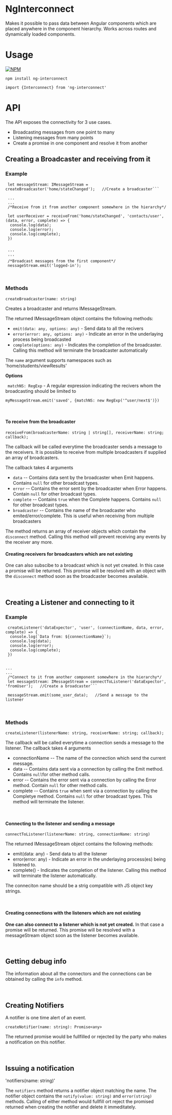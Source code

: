 # NgInterconnect

Makes it possible to pass data between Angular components which are placed anywhere in the component hierarchy.  Works across routes and dynamically loaded components. 

# Usage

[![NPM](https://nodei.co/npm/ng-interconnect.png?mini=true)](https://nodei.co/npm/ng-interconnect/)

`npm install ng-interconnect`

`import {Interconnect} from 'ng-interconnect'`


# API

The API exposes the connectivity for 3 use cases.

- Broadcasting messages from one point to many
- Listening messages from many points
- Create a promise in one component and resolve it from another
&nbsp;
&nbsp;
&nbsp;

## Creating a Broadcaster and receiving from it


### Example

```
 let messageStream: IMessageStream = createBroadcaster('home/stateChanged');   //Create a broadcaster```
 
 ...
 ...
 /*Receive from it from another component somewhere in the hierarchy*/
 
 let userReceiver = receiveFrom('home/stateChanged', 'contacts/user', (data, error, complete) => {
  console.log(data);
  console.log(error);
  console.log(complete);
 })
 
 
 '''
 '''
 /*Broadcast messages from the first component*/
 nessageStream.emit('logged-in');
 ```
&nbsp;
### Methods

`createBroadcaster(name: string)`

Creates a broadcaster and returns IMessageStream.

The returned IMessageStream object contains the following methods:

- `emit(data: any, options: any)` - Send data to all the recivers
- `error(error: any, options: any)` - Indicate an error in the underlaying process being broadcasted
- `complete(options: any)` - Indicates the completion of the broadcaster. Calling this method will terminate the broadcaster automatically

The `name` argument supports namespaces such as 'home/students/viewResults'
&nbsp;

**Options**

 ` matchNS: RegExp`   - A regular expression indicating the recivers whom the broadcasting should be limited to
  
  `myMessageStream.emit('saved', {matchNS: new RegExp('^user/next$')})`

&nbsp;
&nbsp;

#### To receive from the broadcaster

`receiveFrom(broadcasterName: string | string[], receiverName: string; callback);`

The callback will be called everytime the broadcaster sends a message to the receivers. It is possible to receive from multiple broadcasters if supplied an array of broadcasters.

The callback takes 4 arguments

- `data`  -- Contains data sent by the broadcaster when Emit happens. Contains `null` for other broadcast types.
- `error` -- Contains the error sent by the broadcaster when Error happens. Contain `null` for other broadcast types.
- `complete` -- Contains `true` when the Complete happens. Contains `null` for other broadcast types. 
- `broadcaster` -- Contains the name of the broadcaster who emited/error/complete. This is useful when receiving from multiple broadcasters

The method returns an array of receiver objects which contain the `disconnect` method. Calling this method will prevent receiving any events by the receiver any more.

#### Creating receivers for broadcasters which are not existing
One can also subscibe to a broadcast which is not yet created. In this case a promise will be returned. This promise will be resolved with an object with the `disconnect` method soon as the broadcaster becomes available.
 
&nbsp;
&nbsp;
&nbsp;
## Creating a Listener and connecting to it


### Example

```
 createListener('dataExpector', 'user', (connectionName, data, error, complete) => {
  console.log(`Data from: ${connectionName}`);
  console.log(data);
  console.log(error);
  console.log(complete);
 })


...
...
 /*Connect to it from another component somewhere in the hierarchy*/ 
 let messageStream: IMessageStream = connectToListener('dataExpector', 'fromUser');   //Create a broadcaster```
 
 messageStream.emit(some_user_data);   //Send a message to the listener
 ```
&nbsp;
### Methods

`createListener(listenerName: string, receiverName: string; callback);`

The callback will be called everytime a connection  sends a message to the listener. The callback takes 4 arguments

- connectionName -- The name of the connection which send the current message.
- data  -- Contains data sent via a connection by calling the Emit method. Contains `null`for other method calls.
- error -- Contains the error sent via a connection by calling the Error method. Contain `null` for other method calls.
- complete -- Contains `true` when sent via a connection by calling the Completye method. Contains `null` for other broadcast types. This method will terminate the listener.

&nbsp;
#### Connecting to the listener and sending a message

`connectToListener(listenerName: string, connectionName: string)`

The returned IMessageStream object contains the following methods:

- emit(data: any) - Send data to all the listener
- error(error: any) - Indicate an error in the underlaying process(es) being listened to.
- complete() - Indicates the completion of the listener. Calling this method will terminate the listener automatically.

The conneciton name should be a strig compatible with JS object key strings.

&nbsp;
#### Creating connections with the listeners which are not existing
**One can also connect to a listener which is not yet created.** In that case a promise will be returned. This promise will be resolved with a messageStream object soon as the listener becomes available.
 
 &nbsp;
 &nbsp;

## Getting debug info
The information about all the connectors and the connections can be obtained by calling the `info` method.

&nbsp;
&nbsp;

## Creating Notifiers

A notifier is one time alert of an event. 

`createNotifier(name: string): Promise<any>`

The returned promise would be fullfilled or rejected by the party who makes a notification on this notifier.

&nbsp;

## Issuing a notification

'notifiers(name: string)'

The `notifiers` method returns a notifier object matching the name. The notifier object contains the `notify(value: string)` and `error(string)` methods. Calling of either method would fullfill ort reject the promised returned when creating the notifier and delete it immeditately.

